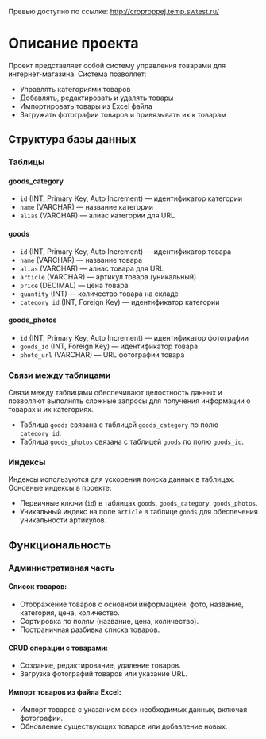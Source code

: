 Превью доступно по ссылке:
http://croproppej.temp.swtest.ru/

# Описание проекта

Проект представляет собой систему управления товарами для интернет-магазина. Система позволяет:

- Управлять категориями товаров
- Добавлять, редактировать и удалять товары
- Импортировать товары из Excel файла
- Загружать фотографии товаров и привязывать их к товарам

## Структура базы данных

### Таблицы

#### goods_category

- `id` (INT, Primary Key, Auto Increment) — идентификатор категории
- `name` (VARCHAR) — название категории
- `alias` (VARCHAR) — алиас категории для URL

#### goods

- `id` (INT, Primary Key, Auto Increment) — идентификатор товара
- `name` (VARCHAR) — название товара
- `alias` (VARCHAR) — алиас товара для URL
- `article` (VARCHAR) — артикул товара (уникальный)
- `price` (DECIMAL) — цена товара
- `quantity` (INT) — количество товара на складе
- `category_id` (INT, Foreign Key) — идентификатор категории

#### goods_photos

- `id` (INT, Primary Key, Auto Increment) — идентификатор фотографии
- `goods_id` (INT, Foreign Key) — идентификатор товара
- `photo_url` (VARCHAR) — URL фотографии товара

### Связи между таблицами

Связи между таблицами обеспечивают целостность данных и позволяют выполнять сложные запросы для получения информации о товарах и их категориях.

- Таблица `goods` связана с таблицей `goods_category` по полю `category_id`.
- Таблица `goods_photos` связана с таблицей `goods` по полю `goods_id`.

### Индексы

Индексы используются для ускорения поиска данных в таблицах. Основные индексы в проекте:

- Первичные ключи (`id`) в таблицах `goods`, `goods_category`, `goods_photos`.
- Уникальный индекс на поле `article` в таблице `goods` для обеспечения уникальности артикулов.

## Функциональность

### Административная часть

#### Список товаров:

- Отображение товаров с основной информацией: фото, название, категория, цена, количество.
- Сортировка по полям (название, цена, количество).
- Постраничная разбивка списка товаров.

#### CRUD операции с товарами:

- Создание, редактирование, удаление товаров.
- Загрузка фотографий товаров или указание URL.

#### Импорт товаров из файла Excel:

- Импорт товаров с указанием всех необходимых данных, включая фотографии.
- Обновление существующих товаров или добавление новых.
